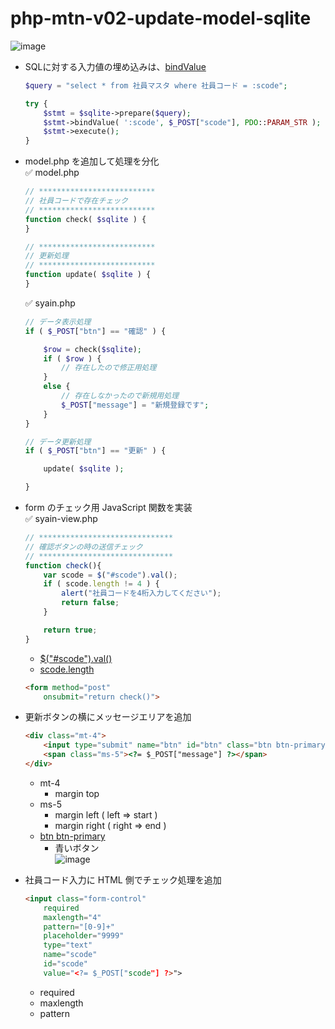 # php-mtn-v02-update-model-sqlite

![image](https://github.com/winofsql/php-mtn-v02-update-model-sqlite/assets/1501327/2690cf24-65c7-4e01-a958-b645ffa68f8a)

- SQLに対する入力値の埋め込みは、[bindValue](https://www.php.net/manual/ja/pdostatement.bindvalue.php)
  ```php
  $query = "select * from 社員マスタ where 社員コード = :scode";
  
  try {
      $stmt = $sqlite->prepare($query);
      $stmt->bindValue( ':scode', $_POST["scode"], PDO::PARAM_STR );
      $stmt->execute();
  }
  ```
- model.php を追加して処理を分化\
  ✅ model.php 
  ```php
  // **************************
  // 社員コードで存在チェック
  // **************************
  function check( $sqlite ) {
  }
  
  // **************************
  // 更新処理
  // **************************
  function update( $sqlite ) {
  }
  ```
  ✅ syain.php
  ```php
  // データ表示処理
  if ( $_POST["btn"] == "確認" ) {
  
      $row = check($sqlite);
      if ( $row ) {
          // 存在したので修正用処理
      }
      else {
          // 存在しなかったので新規用処理
          $_POST["message"] = "新規登録です";
      }
  }
  
  // データ更新処理
  if ( $_POST["btn"] == "更新" ) {
  
      update( $sqlite );
  
  }
  ```
- form のチェック用 JavaScript 関数を実装\
  ✅ syain-view.php
  ```JavaScript
  // ******************************
  // 確認ボタンの時の送信チェック
  // ******************************
  function check(){
      var scode = $("#scode").val();
      if ( scode.length != 4 ) {
          alert("社員コードを4桁入力してください");
          return false;
      }
  
      return true;
  }
  ```
  - [$("#scode").val()](https://api.jquery.com/val/)
  - [scode.length](https://developer.mozilla.org/ja/docs/Web/JavaScript/Reference/Global_Objects/String/length)
  ```html
  <form method="post"
      onsubmit="return check()">
  ```
- 更新ボタンの横にメッセージエリアを追加
  ```html
  <div class="mt-4">
      <input type="submit" name="btn" id="btn" class="btn btn-primary" value="更新">
      <span class="ms-5"><?= $_POST["message"] ?></span>
  </div>
  ```
  - mt-4
    - margin top
  - ms-5
    - margin left ( left => start )
    - margin right ( right => end )
  - [btn btn-primary](https://getbootstrap.jp/docs/5.3/components/buttons/#%E3%83%90%E3%83%AA%E3%82%A8%E3%83%BC%E3%82%B7%E3%83%A7%E3%83%B3)
    - 青いボタン\
      ![image](https://github.com/winofsql/php-mtn-v02-update-model-sqlite/assets/1501327/915d905b-8136-4361-8124-55d867a893a3)
 
- 社員コード入力に HTML 側でチェック処理を追加
  ```html
  <input class="form-control"
      required
      maxlength="4"
      pattern="[0-9]+"
      placeholder="9999"
      type="text"
      name="scode"
      id="scode"
      value="<?= $_POST["scode"] ?>">
  ```
  - required
  - maxlength
  - pattern
